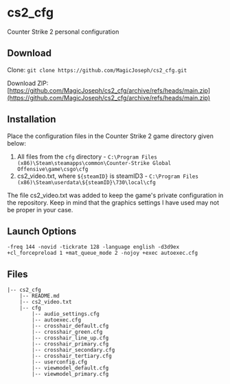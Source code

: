 # cs2_cfg
Counter Strike 2 personal configuration

## Download

Clone: `git clone https://github.com/MagicJoseph/cs2_cfg.git`

Download ZIP: [https://github.com/MagicJoseph/cs2_cfg/archive/refs/heads/main.zip](https://github.com/MagicJoseph/cs2_cfg/archive/refs/heads/main.zip)

## Installation
Place the configuration files in the Counter Strike 2 game directory given below:

1. All files from the `cfg` directory - `C:\Program Files (x86)\Steam\steamapps\common\Counter-Strike Global Offensive\game\csgo\cfg`
2. cs2_video.txt, where `${steamID}` is steamID3 - `C:\Program Files (x86)\Steam\userdata\${steamID}\730\local\cfg`

The file cs2_video.txt was added to keep the game's private configuration in the repository. Keep in mind that the graphics settings I have used may not be proper in your case.

## Launch Options

`-freq 144 -novid -tickrate 128 -language english -d3d9ex +cl_forcepreload 1 +mat_queue_mode 2 -nojoy +exec autoexec.cfg`

## Files

```
|-- cs2_cfg
    |-- README.md
    |-- cs2_video.txt
    |-- cfg
        |-- audio_settings.cfg
        |-- autoexec.cfg
        |-- crosshair_default.cfg
        |-- crosshair_green.cfg
        |-- crosshair_line_up.cfg
        |-- crosshair_primary.cfg
        |-- crosshair_secondary.cfg
        |-- crosshair_tertiary.cfg
        |-- userconfig.cfg
        |-- viewmodel_default.cfg
        |-- viewmodel_primary.cfg
```
